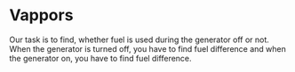 # Vappors
Our task is to find, whether fuel is used during the generator off or not. When the generator is turned off,  you have to find fuel difference and when the generator on, you have to find fuel difference.
